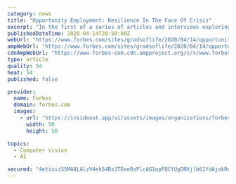 ```yaml
---
category: news
title: "Opportunity Employment: Resilience In The Face Of Crisis"
excerpt: "In the first of a series of articles and interviews exploring how employers are responding to the challenges of COVID-19, we explore the role of Opportunity Employment in building and maintaining orga"
publishedDateTime: 2020-04-14T20:50:00Z
webUrl: "https://www.forbes.com/sites/gradsoflife/2020/04/14/opportunity-employment-resilience-in-the-face-of-crisis/"
ampWebUrl: "https://www.forbes.com/sites/gradsoflife/2020/04/14/opportunity-employment-resilience-in-the-face-of-crisis/amp/"
cdnAmpWebUrl: "https://www-forbes-com.cdn.ampproject.org/c/s/www.forbes.com/sites/gradsoflife/2020/04/14/opportunity-employment-resilience-in-the-face-of-crisis/amp/"
type: article
quality: 54
heat: 54
published: false

provider:
  name: Forbes
  domain: forbes.com
  images:
    - url: "https://insideout.app/ai/assets/images/organizations/forbes.com-50x50.jpg"
      width: 50
      height: 50

topics:
  - Computer Vision
  - AI

secured: "4etiuiiS5MA8LAlzV4ek54Bs3TDxe8sPlcAG1opFQCtUgDNXjlb61YdAjokRojl1wLajpMyEqaonaYoFesBL/mfB6yJeNtdFboxKf+UwLMdIsnvbkTjXaAW6JPj7Ko7clcoBE3InXHjcoxbzthuDB2y+0grRhnRBYKv6qRzfbgiFJPLAGQ61xcf9m+ZZaqpfl++zT/sWMRA5VacwDOHIdQGsbuS2n8gyuFsSTkAiPkkIDhcMccH+tPLr1vcZeUcUJ7bVd2IPaFJ64yfGSCosWGVJKqhUxjMKNqC0aaSj/YtyzAzbOVyBsdvVKVzPZ8sTF8bhu00ch5SEz73fSH1ai94bmjQMOW6CFszpIcEG3S/9j0EEJTlnseUO6qs4NW9VAByJazZkb7SbxHMQIeZdoScFKtl8Qo96ah9Mj3XQR+BHbPLQZOlMETsx87AhtCdezCqkfjoKuHM3rl6iQC0xze/GuewRW5JzvOMNrj5U6Hs=;S2mSqWzrP79g2u4oXF28Lw=="
---
```


